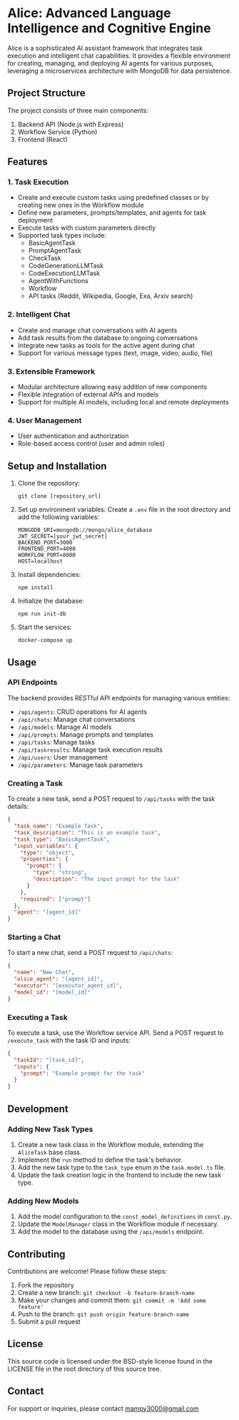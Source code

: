 # Alice: Advanced Language Intelligence and Cognitive Engine

Alice is a sophisticated AI assistant framework that integrates task execution and intelligent chat capabilities. It provides a flexible environment for creating, managing, and deploying AI agents for various purposes, leveraging a microservices architecture with MongoDB for data persistence.

## Project Structure

The project consists of three main components:

1. Backend API (Node.js with Express)
2. Workflow Service (Python)
3. Frontend (React)

## Features

### 1. Task Execution
- Create and execute custom tasks using predefined classes or by creating new ones in the Workflow module
- Define new parameters, prompts/templates, and agents for task deployment
- Execute tasks with custom parameters directly
- Supported task types include:
  - BasicAgentTask
  - PromptAgentTask
  - CheckTask
  - CodeGenerationLLMTask
  - CodeExecutionLLMTask
  - AgentWithFunctions
  - Workflow
  - API tasks (Reddit, Wikipedia, Google, Exa, Arxiv search)

### 2. Intelligent Chat
- Create and manage chat conversations with AI agents
- Add task results from the database to ongoing conversations
- Integrate new tasks as tools for the active agent during chat
- Support for various message types (text, image, video, audio, file)

### 3. Extensible Framework
- Modular architecture allowing easy addition of new components
- Flexible integration of external APIs and models
- Support for multiple AI models, including local and remote deployments

### 4. User Management
- User authentication and authorization
- Role-based access control (user and admin roles)

## Setup and Installation

1. Clone the repository:
   ```
   git clone [repository_url]
   ```

2. Set up environment variables:
   Create a `.env` file in the root directory and add the following variables:
   ```
   MONGODB_URI=mongodb://mongo/alice_database
   JWT_SECRET=[your_jwt_secret]
   BACKEND_PORT=3000
   FRONTEND_PORT=4000
   WORKFLOW_PORT=8000
   HOST=localhost
   ```

3. Install dependencies:
   ```
   npm install
   ```

4. Initialize the database:
   ```
   npm run init-db
   ```

5. Start the services:
   ```
   docker-compose up
   ```

## Usage

### API Endpoints

The backend provides RESTful API endpoints for managing various entities:

- `/api/agents`: CRUD operations for AI agents
- `/api/chats`: Manage chat conversations
- `/api/models`: Manage AI models
- `/api/prompts`: Manage prompts and templates
- `/api/tasks`: Manage tasks
- `/api/taskresults`: Manage task execution results
- `/api/users`: User management
- `/api/parameters`: Manage task parameters

### Creating a Task

To create a new task, send a POST request to `/api/tasks` with the task details:

```json
{
  "task_name": "Example Task",
  "task_description": "This is an example task",
  "task_type": "BasicAgentTask",
  "input_variables": {
    "type": "object",
    "properties": {
      "prompt": {
        "type": "string",
        "description": "The input prompt for the task"
      }
    },
    "required": ["prompt"]
  },
  "agent": "[agent_id]"
}
```

### Starting a Chat

To start a new chat, send a POST request to `/api/chats`:

```json
{
  "name": "New Chat",
  "alice_agent": "[agent_id]",
  "executor": "[executor_agent_id]",
  "model_id": "[model_id]"
}
```

### Executing a Task

To execute a task, use the Workflow service API. Send a POST request to `/execute_task` with the task ID and inputs:

```json
{
  "taskId": "[task_id]",
  "inputs": {
    "prompt": "Example prompt for the task"
  }
}
```

## Development

### Adding New Task Types

1. Create a new task class in the Workflow module, extending the `AliceTask` base class.
2. Implement the `run` method to define the task's behavior.
3. Add the new task type to the `task_type` enum in the `task.model.ts` file.
4. Update the task creation logic in the frontend to include the new task type.

### Adding New Models

1. Add the model configuration to the `const_model_definitions` in `const.py`.
2. Update the `ModelManager` class in the Workflow module if necessary.
3. Add the model to the database using the `/api/models` endpoint.

## Contributing

Contributions are welcome! Please follow these steps:

1. Fork the repository
2. Create a new branch: `git checkout -b feature-branch-name`
3. Make your changes and commit them: `git commit -m 'Add some feature'`
4. Push to the branch: `git push origin feature-branch-name`
5. Submit a pull request

## License

This source code is licensed under the BSD-style license found in the
LICENSE file in the root directory of this source tree. 

## Contact

For support or inquiries, please contact mampy3000@gmail.com